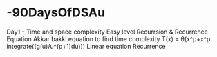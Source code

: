# -90DaysOfDSAu

Day1 -
Time and space complexity 
Easy level Recurrsion & Recurrence Equation
Akkar bakki equation to find time complexity T(x) = θ(x^p+x^p integrate((g(u)/u^(p+1)du)))
Linear equation Recurrence
